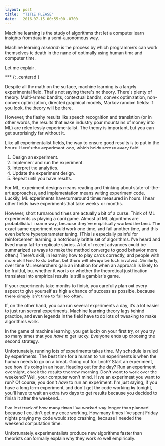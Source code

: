 ```yaml
---
layout: post
title:  "TITLE PLEASE"
date:   2016-07-15 00:55:00 -0700
---
```


Machine learning is the study of algorithms that let a computer
learn insights from data in a semi-autonomous way.

Machine learning *research* is the process by which programmers
can work themselves to death in the name of optimally using human time
and computer time.

Let me explain.

\*\*\*
{: .centered }

Despite all the math on the surface, machine learning is a largely
experimental field. That's not saying there's no theory. There's
plenty of theory. Multi-armed bandits, contextual bandits, convex
optimization, non-convex optimization, directed graphical models,
Markov random fields: if you look, the theory will be there.

However, the flashy results like speech recognition and translation (or
in other words, the results that make industry pour mountains of money
into ML) are relentlessly experimentalist.
The theory is important, but you can get surprisingly far without it.

Like all experimentalist fields, the way to ensure good results is to
put in the hours. Here's the experiment loop, which holds across every field.

1. Design an experiment.
2. Implement and run the experiment.
3. Interpret the analytics.
4. Update the experiment design.
5. Repeat until you have results.

For ML, experiment designs means reading and thinking about state-of-the-art
approaches, and implementation means writing experiment code. Luckily,
ML experiments have turnaround times measured in hours. I hear other fields
have experiments that take weeks, or months.

However, short turnaround times are actually a bit of a curse.
Think of ML experiments as playing a card game.
Almost all ML algorithms are probabilistic in some way, because they've
empirically worked the best. The exact same experiment could work one
time, and fail another time, and this even before hyperparameter tuning.
(This is especially painful for reinforcement learning, a notoriously
brittle set of algorithms. I've heard and lived many fail-to-replicate stories.
A lot of recent advances could be summarized as ways to make the method
converge to good behavior more often.) There's skill, in learning how to
play cards correctly, and people with more skill tend to do better, but
there will always be luck involved. Similarly, over time ML researchers
gain an intuition for when an approach is likely to be fruitful, but whether
it works or whether the theoretical justification translates into
empirical results is still a gambler's game.

If your experiments take months to finish, you carefully plan out every aspect
to give yourself as high a chance of success as possible, because there simply
isn't time to fail too often.

If, on the other hand, you can run several experiments a day, it's a lot easier
to just run several experiments. Machine learning theory lags behind practice,
and even legends in the field have to do lots of tweaking to make
algorithms work.

In the game of machine learning, you get lucky on your first try, or you try
so many times that you *have* to get lucky. Everyone ends up choosing the
second strategy.

Unfortunately, running lots of experiments takes time.
My schedule is ruled by experiments. The best time for a human to run
experiments is when the human needs to go on a break. Going out for lunch?
Start an experiment, see how it's doing in an hour.
Heading out for the day? Run an experiment overnight, check the results
tmorrow morning. Don't want to work over the weekend? Well, your computer
won't mind. Have an experiment you want to run? Of course, you don't
*have* to run an experiment. I'm just saying, if you have a long term experiment,
and don't get the code working by tonight, you'll have to wait an extra
two days to get results because you decided to finish it after the weekend...

I've lost track of how many times I've worked way longer than planned
because I couldn't get my code working. How many times I've spent Friday
nights praying my code would stop crashing, because I needed the weekend
computation time.

Unfortunately, experimentalists produce new algorithms faster than
theorists can formally explain why they work so well empirically.
